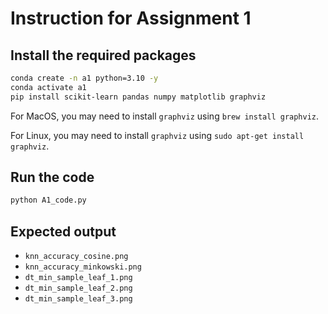 # Instruction for Assignment 1

## Install the required packages

```bash
conda create -n a1 python=3.10 -y
conda activate a1
pip install scikit-learn pandas numpy matplotlib graphviz
```

For MacOS, you may need to install `graphviz` using `brew install graphviz`.

For Linux, you may need to install `graphviz` using `sudo apt-get install graphviz`.

## Run the code

```bash
python A1_code.py
```

## Expected output

- `knn_accuracy_cosine.png`
- `knn_accuracy_minkowski.png`
- `dt_min_sample_leaf_1.png`
- `dt_min_sample_leaf_2.png`
- `dt_min_sample_leaf_3.png`
